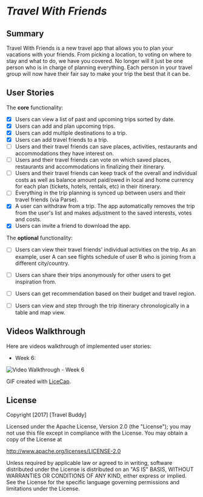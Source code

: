 # *Travel With Friends*

## Summary
Travel With Friends is a new travel app that allows you to plan your vacations with your friends. From picking a location, to voting on where to stay and what to do, we have you covered. No longer will it just be one person who is in charge of planning everything. Each person in your travel group will now have their fair say to make your trip the best that it can be.

## User Stories

The **core** functionality:

- [x] Users can view a list of past and upcoming trips sorted by date.
- [x] Users can add and plan upcoming trips.
- [x] Users can add multiple destinations to a trip.
- [x] Users can add travel friends to a trip.
- [ ] Users and their travel friends can save places, activities, restaurants and accommodations they have interest on.
- [ ] Users and their travel friends can vote on which saved places, restaurants and accommodations in finalizing their itinerary.
- [ ] Users and their travel friends can keep track of the overall and individual costs as well as balance amount paid/owed in local and home currency for each plan (tickets, hotels, rentals, etc) in their itinerary.
- [ ] Everything in the trip planning is synced up between users and their travel friends (via Parse).
- [X] A user can withdraw from a trip. The app automatically removes the trip from the user's list and makes adjustment to the saved interests, votes and costs.
- [x] Users can invite a friend to download the app.

The **optional** functionality:

- [ ] Users can view their travel friends' individual activities on the trip. As an example, user A can see flights schedule of user B who is joining from a different city/country.
- [ ] Users can share their trips anonymously for other users to get inspiration from.
- [ ] Users can get recommendation based on their budget and travel region.
- [ ] Users can view and step through the trip itinerary chronologically in a table and map view.




## Videos Walkthrough

Here are videos walkthrough of implemented user stories:

- Week 6:
<img src='Travel%20With%20Friends%20Demo/travel-with-friends-week6.gif' title='Video Walkthrough - Week 6' width='' alt='Video Walkthrough - Week 6' />

GIF created with [LiceCap](http://www.cockos.com/licecap/).




## License

Copyright [2017] [Travel Buddy]

Licensed under the Apache License, Version 2.0 (the "License");
you may not use this file except in compliance with the License.
You may obtain a copy of the License at

http://www.apache.org/licenses/LICENSE-2.0

Unless required by applicable law or agreed to in writing, software
distributed under the License is distributed on an "AS IS" BASIS,
WITHOUT WARRANTIES OR CONDITIONS OF ANY KIND, either express or implied.
See the License for the specific language governing permissions and
limitations under the License.
